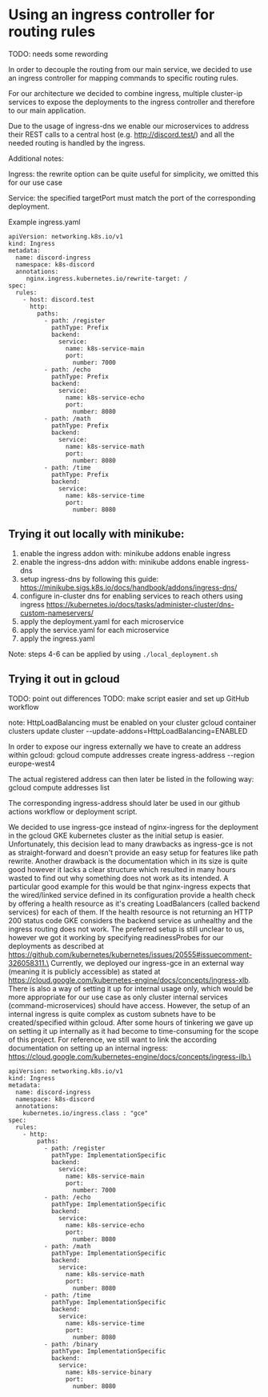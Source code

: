 # Using an ingress controller for routing rules
TODO: needs some rewording

In order to decouple the routing from our main service, we decided to use an ingress controller for mapping commands to specific routing rules.

For our architecture we decided to combine ingress, multiple cluster-ip services to expose the deployments to the ingress controller and therefore to our main application.

Due to the usage of ingress-dns we enable our microservices to address their REST calls to a central host (e.g. http://discord.test/) and all the needed routing is handled by the ingress.

Additional notes:

Ingress: the rewrite option can be quite useful for simplicity, we omitted this for our use case

Service: the specified targetPort must match the port of the corresponding deployment.

Example ingress.yaml
```
apiVersion: networking.k8s.io/v1
kind: Ingress
metadata:
  name: discord-ingress
  namespace: k8s-discord  
  annotations:
     nginx.ingress.kubernetes.io/rewrite-target: /
spec:
  rules:
    - host: discord.test
      http:
        paths:
          - path: /register
            pathType: Prefix
            backend:
              service:
                name: k8s-service-main
                port:
                  number: 7000 
          - path: /echo
            pathType: Prefix
            backend:
              service:
                name: k8s-service-echo 
                port:
                  number: 8080
          - path: /math
            pathType: Prefix
            backend:
              service:
                name: k8s-service-math 
                port:
                  number: 8080
          - path: /time
            pathType: Prefix
            backend:
              service:
                name: k8s-service-time
                port:
                  number: 8080
```

## Trying it out locally with minikube:
1. enable the ingress addon with: minikube addons enable ingress
2. enable the ingress-dns addon with: minikube addons enable ingress-dns
3. setup ingress-dns by following this guide: https://minikube.sigs.k8s.io/docs/handbook/addons/ingress-dns/ 
4. configure in-cluster dns for enabling services to reach others using ingress https://kubernetes.io/docs/tasks/administer-cluster/dns-custom-nameservers/
5. apply the deployment.yaml for each microservice
6. apply the service.yaml for each microservice
7. apply the ingress.yaml

Note: steps 4-6 can be applied by using ``./local_deployment.sh``

## Trying it out in gcloud
TODO: point out differences
TODO: make script easier and set up GitHub workflow


note: HttpLoadBalancing must be enabled on your cluster
gcloud container clusters update cluster --update-addons=HttpLoadBalancing=ENABLED



In order to expose our ingress externally we have to create an address within gcloud:
gcloud compute addresses create ingress-address     --region europe-west4

The actual registered address can then later be listed in the following way:
gcloud compute addresses list

The corresponding ingress-address should later be used in our github actions workflow or deployment script.

We decided to use ingress-gce instead of nginx-ingress for the deployment in the gcloud GKE kubernetes cluster as the initial setup is easier.
Unfortunately, this decision lead to many drawbacks as ingress-gce is not as straight-forward and doesn't provide an easy setup for features like path rewrite.
Another drawback is the documentation which in its size is quite good however it lacks a clear structure which resulted in many hours wasted to find out why something does not work as its intended.
A particular good example for this would be that nginx-ingress expects that the wired/linked service defined in its configuration
provide a health check by offering a health resource as it's creating LoadBalancers (called backend services) for each of them.
If the health resource is not returning an HTTP 200 status code GKE considers the backend service as unhealthy and the ingress routing does not work.
The preferred setup is still unclear to us, however we got it working by specifying readinessProbes for our deployments as described at https://github.com/kubernetes/kubernetes/issues/20555#issuecomment-326058311.\
Currently, we deployed our ingress-gce in an external way (meaning it is publicly accessible) as stated at https://cloud.google.com/kubernetes-engine/docs/concepts/ingress-xlb.
There is also a way of setting it up for internal usage only, which would be more appropriate for our use case as only cluster internal services (command-microservices) should have access.
However, the setup of an internal ingress is quite complex as custom subnets have to be created/specified within gcloud.
After some hours of tinkering we gave up on setting it up internally as it had become to time-consuming for the scope of this project.
For reference, we still want to link the according documentation on setting up an internal ingress: https://cloud.google.com/kubernetes-engine/docs/concepts/ingress-ilb.\


```
apiVersion: networking.k8s.io/v1
kind: Ingress
metadata:
  name: discord-ingress
  namespace: k8s-discord  
  annotations:
    kubernetes.io/ingress.class : "gce"
spec:
  rules:
    - http:
        paths:
          - path: /register
            pathType: ImplementationSpecific
            backend:
              service:
                name: k8s-service-main
                port:
                  number: 7000 
          - path: /echo
            pathType: ImplementationSpecific
            backend:
              service:
                name: k8s-service-echo 
                port:
                  number: 8080
          - path: /math
            pathType: ImplementationSpecific
            backend:
              service:
                name: k8s-service-math 
                port:
                  number: 8080
          - path: /time
            pathType: ImplementationSpecific
            backend:
              service:
                name: k8s-service-time
                port:
                  number: 8080
          - path: /binary
            pathType: ImplementationSpecific
            backend:
              service:
                name: k8s-service-binary
                port:
                  number: 8080

```
